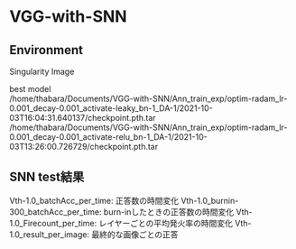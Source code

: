 # VGG-with-SNN

## Environment
Singularity Image

best model<br>
/home/thabara/Documents/VGG-with-SNN/Ann_train_exp/optim-radam_lr-0.001_decay-0.001_activate-leaky_bn-1_DA-1/2021-10-03T16:04:31.640137/checkpoint.pth.tar<br>
/home/thabara/Documents/VGG-with-SNN/Ann_train_exp/optim-radam_lr-0.001_decay-0.001_activate-relu_bn-1_DA-1/2021-10-03T13:26:00.726729/checkpoint.pth.tar

## SNN test結果
Vth-1.0_batchAcc_per_time: 正答数の時間変化
Vth-1.0_burnin-300_batchAcc_per_time: burn-inしたときの正答数の時間変化
Vth-1.0_Firecount_per_time: レイヤーごとの平均発火率の時間変化
Vth-1.0_result_per_image: 最終的な画像ごとの正答

